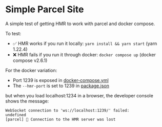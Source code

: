 # Simple Parcel Site

A simple test of getting HMR to work with parcel and docker compose.

To test:

- ✅ HMR works if you run it locally: `yarn install && yarn start` (yarn 1.22.4)
- ❌ HMR fails if you run it through docker: `docker compose up` (docker compose v2.6.1)

For the docker variation:

- Port 1239 is exposed in [docker-compose.yml](docker-compose.yml)
- The `--hmr-port` is set to 1239 in [package.json](package.json)

but when you load localhost:1234 in a browser, the developer console shows the message:

```
WebSocket connection to 'ws://localhost:1239/' failed:
undefined
[parcel] 🚨 Connection to the HMR server was lost
```
